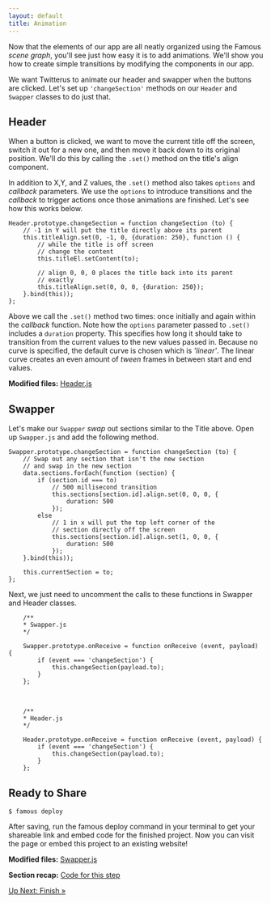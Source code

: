 ```yaml
---
layout: default
title: Animation
---
```


<span class="intro-graf">Now that the elements of our app are all neatly organized using the Famous _scene graph_, you'll see just how easy it is to add animations. We'll show you how to create simple transitions by modifying the components in our app. </span>

We want Twitterus to animate our header and swapper when the buttons are clicked. Let's set up `'changeSection'` methods on our `Header` and `Swapper` classes to do just that.

## Header

When a button is clicked, we want to move the current title off the screen, switch it out for a new one, and then move it back down to its original position. We'll do this by calling the `.set()` method on the title's align component.

In addition to X,Y, and Z values, the `.set()` method also takes `options` and _callback_ parameters. We use the `options` to introduce transitions and the _callback_ to trigger actions once those animations are finished. Let's see how this works below.

    Header.prototype.changeSection = function changeSection (to) {
        // -1 in Y will put the title directly above its parent
        this.titleAlign.set(0, -1, 0, {duration: 250}, function () {
            // while the title is off screen
            // change the content
            this.titleEl.setContent(to);

            // align 0, 0, 0 places the title back into its parent
            // exactly
            this.titleAlign.set(0, 0, 0, {duration: 250});
        }.bind(this));
    };

Above we call the `.set()` method two times: once initially and again within the _callback_ function. Note how the `options` parameter passed to `.set()` includes a `duration` property. This specifies how long it should take to transition from the current values to the new values passed in. Because no curve is specified, the default curve is chosen which is _'linear'_. The linear curve creates an even amount of _tween_ frames in between start and end values.

<div class="sidenote--other"><p><strong>Modified files:</strong> <a href="https://github.com/Famous/lesson-twitterus-starter-kit/blob/step-7/src/twitterus/Header.js">Header.js</a></p></div>

## Swapper

Let's make our `Swapper` _swap_ out sections similar to the Title above. Open up `Swapper.js` and add the following method.

    Swapper.prototype.changeSection = function changeSection (to) {
        // Swap out any section that isn't the new section
        // and swap in the new section
        data.sections.forEach(function (section) {
            if (section.id === to) 
                // 500 millisecond transition
                this.sections[section.id].align.set(0, 0, 0, {
                    duration: 500
                });
            else
                // 1 in x will put the top left corner of the 
                // section directly off the screen
                this.sections[section.id].align.set(1, 0, 0, {
                    duration: 500
                });
        }.bind(this));

        this.currentSection = to;
    };

Next, we just need to uncomment the calls to these functions in Swapper and Header classes. 
        
        /**
        * Swapper.js
        */

        Swapper.prototype.onReceive = function onReceive (event, payload) {
            if (event === 'changeSection') {
                this.changeSection(payload.to);
            }
        };

<br>

        /**
        * Header.js
        */

        Header.prototype.onReceive = function onReceive (event, payload) {
            if (event === 'changeSection') {
                this.changeSection(payload.to);
            }
        };

## Ready to Share

    $ famous deploy

After saving, run the famous deploy command in your terminal to get your shareable link and embed code for the finished project. Now you can visit the page or embed this project to an existing website!


<div class="sidenote--other"><p><strong>Modified files:</strong> <a href="https://github.com/Famous/lesson-twitterus-starter-kit/blob/step-7/src/twitterus/Swapper.js">Swapper.js</a></p></div>

<div class="sidenote"><p><strong>Section recap:</strong> <a href="https://github.com/Famous/lesson-twitterus-starter-kit/tree/step-7">Code for this step</a></p></div>


<span class="cta">[Up Next: Finish &raquo;](./Finish.html)</span>